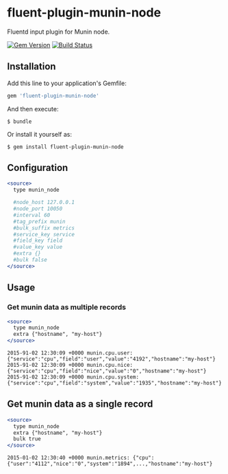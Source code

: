 # fluent-plugin-munin-node

Fluentd input plugin for Munin node.

[![Gem Version](https://badge.fury.io/rb/fluent-plugin-munin-node.svg)](http://badge.fury.io/rb/fluent-plugin-munin-node)
[![Build Status](https://travis-ci.org/winebarrel/fluent-plugin-munin-node.svg)](https://travis-ci.org/winebarrel/fluent-plugin-munin-node)

## Installation

Add this line to your application's Gemfile:

```ruby
gem 'fluent-plugin-munin-node'
```

And then execute:

    $ bundle

Or install it yourself as:

    $ gem install fluent-plugin-munin-node

## Configuration

```apache
<source>
  type munin_node

  #node_host 127.0.0.1
  #node_port 10050
  #interval 60
  #tag_prefix munin
  #bulk_suffix metrics
  #service_key service
  #field_key field
  #value_key value
  #extra {}
  #bulk false
</source>
```

## Usage

### Get munin data as multiple records

```apache
<source>
  type munin_node
  extra {"hostname", "my-host"}
</source>
```

```
2015-91-02 12:30:09 +0000 munin.cpu.user: {"service":"cpu","field":"user","value":"4192","hostname":"my-host"}
2015-91-02 12:30:09 +0000 munin.cpu.nice: {"service":"cpu","field":"nice","value":"0","hostname":"my-host"}
2015-91-02 12:30:09 +0000 munin.cpu.system: {"service":"cpu","field":"system","value":"1935","hostname":"my-host"}
```

## Get munin data as a single record

```apache
<source>
  type munin_node
  extra {"hostname", "my-host"}
  bulk true
</source>
```

```
2015-01-02 12:30:40 +0000 munin.metrics: {"cpu":{"user":"4112","nice":"0","system":"1894",...,"hostname":"my-host"}
```

